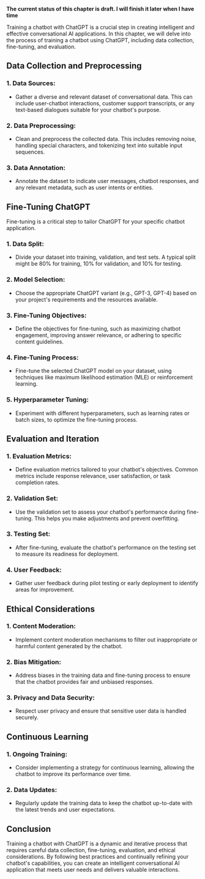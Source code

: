 **The current status of this chapter is draft. I will finish it later when I have time**

Training a chatbot with ChatGPT is a crucial step in creating intelligent and effective conversational AI applications. In this chapter, we will delve into the process of training a chatbot using ChatGPT, including data collection, fine-tuning, and evaluation.

Data Collection and Preprocessing
---------------------------------

### 1. **Data Sources**:

* Gather a diverse and relevant dataset of conversational data. This can include user-chatbot interactions, customer support transcripts, or any text-based dialogues suitable for your chatbot's purpose.

### 2. **Data Preprocessing**:

* Clean and preprocess the collected data. This includes removing noise, handling special characters, and tokenizing text into suitable input sequences.

### 3. **Data Annotation**:

* Annotate the dataset to indicate user messages, chatbot responses, and any relevant metadata, such as user intents or entities.

Fine-Tuning ChatGPT
-------------------

Fine-tuning is a critical step to tailor ChatGPT for your specific chatbot application.

### 1. **Data Split**:

* Divide your dataset into training, validation, and test sets. A typical split might be 80% for training, 10% for validation, and 10% for testing.

### 2. **Model Selection**:

* Choose the appropriate ChatGPT variant (e.g., GPT-3, GPT-4) based on your project's requirements and the resources available.

### 3. **Fine-Tuning Objectives**:

* Define the objectives for fine-tuning, such as maximizing chatbot engagement, improving answer relevance, or adhering to specific content guidelines.

### 4. **Fine-Tuning Process**:

* Fine-tune the selected ChatGPT model on your dataset, using techniques like maximum likelihood estimation (MLE) or reinforcement learning.

### 5. **Hyperparameter Tuning**:

* Experiment with different hyperparameters, such as learning rates or batch sizes, to optimize the fine-tuning process.

Evaluation and Iteration
------------------------

### 1. **Evaluation Metrics**:

* Define evaluation metrics tailored to your chatbot's objectives. Common metrics include response relevance, user satisfaction, or task completion rates.

### 2. **Validation Set**:

* Use the validation set to assess your chatbot's performance during fine-tuning. This helps you make adjustments and prevent overfitting.

### 3. **Testing Set**:

* After fine-tuning, evaluate the chatbot's performance on the testing set to measure its readiness for deployment.

### 4. **User Feedback**:

* Gather user feedback during pilot testing or early deployment to identify areas for improvement.

Ethical Considerations
----------------------

### 1. **Content Moderation**:

* Implement content moderation mechanisms to filter out inappropriate or harmful content generated by the chatbot.

### 2. **Bias Mitigation**:

* Address biases in the training data and fine-tuning process to ensure that the chatbot provides fair and unbiased responses.

### 3. **Privacy and Data Security**:

* Respect user privacy and ensure that sensitive user data is handled securely.

Continuous Learning
-------------------

### 1. **Ongoing Training**:

* Consider implementing a strategy for continuous learning, allowing the chatbot to improve its performance over time.

### 2. **Data Updates**:

* Regularly update the training data to keep the chatbot up-to-date with the latest trends and user expectations.

Conclusion
----------

Training a chatbot with ChatGPT is a dynamic and iterative process that requires careful data collection, fine-tuning, evaluation, and ethical considerations. By following best practices and continually refining your chatbot's capabilities, you can create an intelligent conversational AI application that meets user needs and delivers valuable interactions.
